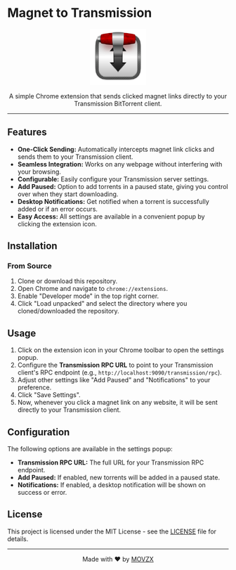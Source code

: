 # Magnet to Transmission

<p align="center">
  <img src="icon.png" alt="Magnet to Transmission Icon" width="128">
</p>

<p align="center">
  A simple Chrome extension that sends clicked magnet links directly to your Transmission BitTorrent client.
</p>

---

## Features

-   **One-Click Sending:** Automatically intercepts magnet link clicks and sends them to your Transmission client.
-   **Seamless Integration:** Works on any webpage without interfering with your browsing.
-   **Configurable:** Easily configure your Transmission server settings.
-   **Add Paused:** Option to add torrents in a paused state, giving you control over when they start downloading.
-   **Desktop Notifications:** Get notified when a torrent is successfully added or if an error occurs.
-   **Easy Access:** All settings are available in a convenient popup by clicking the extension icon.

## Installation

### From Source

1.  Clone or download this repository.
2.  Open Chrome and navigate to `chrome://extensions`.
3.  Enable "Developer mode" in the top right corner.
4.  Click "Load unpacked" and select the directory where you cloned/downloaded the repository.

## Usage

1.  Click on the extension icon in your Chrome toolbar to open the settings popup.
2.  Configure the **Transmission RPC URL** to point to your Transmission client's RPC endpoint (e.g., `http://localhost:9090/transmission/rpc`).
3.  Adjust other settings like "Add Paused" and "Notifications" to your preference.
4.  Click "Save Settings".
5.  Now, whenever you click a magnet link on any website, it will be sent directly to your Transmission client.

## Configuration

The following options are available in the settings popup:

-   **Transmission RPC URL:** The full URL for your Transmission RPC endpoint.
-   **Add Paused:** If enabled, new torrents will be added in a paused state.
-   **Notifications:** If enabled, a desktop notification will be shown on success or error.

## License

This project is licensed under the MIT License - see the [LICENSE](LICENSE) file for details.

---

<p align="center">
  Made with ❤️ by <a href="https://github.com/MOVZX">MOVZX</a>
</p>
